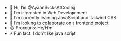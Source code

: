 - 👋 Hi, I’m @AyaanSucksAtCoding
- 👀 I’m interested in Web Developement
- 🌱 I’m currently learning JavaScript and Tailwind CSS
- 💞️ I’m looking to collaborate on a frontend project
- 😄 Pronouns: He/Him
- ⚡ Fun fact: I don't like java script

<!---
AyaanSucksAtCoding/AyaanSucksAtCoding is a ✨ special ✨ repository because its `README.md` (this file) appears on your GitHub profile.
You can click the Preview link to take a look at your changes.
--->
